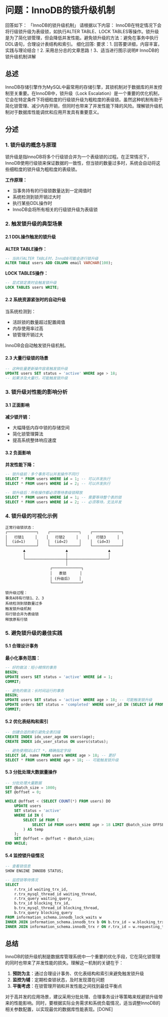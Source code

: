 # 问题：InnoDB的锁升级机制
回答如下：
「InnoDB的锁升级机制」 请根据以下内容：
InnoDB在特定情况下会将行级锁升级为表级锁，如执行ALTER TABLE、LOCK TABLES等操作。锁升级是为了简化锁管理，但会降低并发性能。避免锁升级的方法：避免在事务中执行DDL语句，合理设计表结构和索引。
 细化回答: 
 要求：1. 回答要详细，内容丰富，实践与理论结合！2. 采用总分总的文章思路！3、适当进行图示说明# InnoDB的锁升级机制详解

## 总述

InnoDB存储引擎作为MySQL中最常用的存储引擎，其锁机制对于数据库的并发控制至关重要。在InnoDB中，锁升级（Lock Escalation）是一个重要的优化机制，它会在特定条件下将细粒度的行级锁升级为粗粒度的表级锁。虽然这种机制有助于简化锁管理、减少内存开销，但同时也带来了并发性能下降的风险。理解锁升级机制对于数据库性能调优和应用开发具有重要意义。

## 分述

### 1. 锁升级的概念与原理

锁升级是指InnoDB将多个行级锁合并为一个表级锁的过程。在正常情况下，InnoDB使用行级锁来保证数据的一致性，但当锁的数量过多时，系统会自动将这些细粒度的锁升级为粗粒度的表级锁。

**工作原理：**
- 当事务持有的行级锁数量达到一定阈值时
- 系统检测到锁开销过大时
- 执行某些DDL操作时
- InnoDB会将所有相关的行级锁升级为表级锁

### 2. 触发锁升级的典型场景

#### 2.1 DDL操作触发的锁升级

**ALTER TABLE操作：**
```sql
-- 当执行ALTER TABLE时，InnoDB可能会进行锁升级
ALTER TABLE users ADD COLUMN email VARCHAR(100);
```

**LOCK TABLES操作：**
```sql
-- 显式锁定表时会触发锁升级
LOCK TABLES users WRITE;
```

#### 2.2 系统资源紧张时的自动升级

当系统检测到：
- 活跃锁的数量超过配置阈值
- 内存使用率过高
- 锁管理开销过大

InnoDB会自动触发锁升级机制。

#### 2.3 大量行级锁的场景

```sql
-- 这种批量更新操作容易触发锁升级
UPDATE users SET status = 'active' WHERE age > 18;
-- 如果涉及大量行，可能触发锁升级
```

### 3. 锁升级对性能的影响分析

#### 3.1 正面影响

**减少锁开销：**
- 大幅降低内存中锁的存储空间
- 简化锁管理算法
- 提高系统整体响应速度

#### 3.2 负面影响

**并发性能下降：**
```sql
-- 锁升级前：多个事务可以并发操作不同行
SELECT * FROM users WHERE id = 1; -- 可以并发执行
SELECT * FROM users WHERE id = 2; -- 可以并发执行

-- 锁升级后：所有操作都必须等待表级锁释放
SELECT * FROM users WHERE id = 1; -- 需要等待整个表的锁
SELECT * FROM users WHERE id = 2; -- 必须等待，无法并发
```

### 4. 锁升级的可视化示例

```
正常行级锁状态：
┌─────────────┐    ┌─────────────┐    ┌─────────────┐
│   行锁1     │    │   行锁2     │    │   行锁3     │
│  (id=1)     │    │  (id=2)     │    │  (id=3)     │
└─────────────┘    └─────────────┘    └─────────────┘
        ▲                  ▲                  ▲
        │                  │                  │
        └──────────────────┼──────────────────┘
                           │
                    ┌─────────────┐
                    │   表锁      │
                    │ (升级后)    │
                    └─────────────┘

锁升级过程：
事务A持有行锁1、2、3
系统检测到锁数量过多
触发锁升级机制
将行锁合并为表级锁
释放原有行锁
```

### 5. 避免锁升级的最佳实践

#### 5.1 合理设计事务

**最小化事务范围：**
```sql
-- 好的做法：短小精悍的事务
BEGIN;
UPDATE users SET status = 'active' WHERE id = 1;
COMMIT;

-- 避免的做法：长时间运行的事务
BEGIN;
UPDATE users SET status = 'active' WHERE age > 18; -- 可能触发锁升级
UPDATE orders SET status = 'completed' WHERE user_id IN (SELECT id FROM users WHERE age > 18);
COMMIT;
```

#### 5.2 优化表结构和索引

```sql
-- 创建合适的索引避免全表扫描
CREATE INDEX idx_user_age ON users(age);
CREATE INDEX idx_user_status ON users(status);

-- 避免使用SELECT *，精确指定字段
SELECT id, name FROM users WHERE age > 18; -- 更好
SELECT * FROM users WHERE age > 18; -- 可能触发锁升级
```

#### 5.3 分批处理大数据量操作

```sql
-- 分批处理大量数据
SET @batch_size = 1000;
SET @offset = 0;

WHILE @offset < (SELECT COUNT(*) FROM users) DO
    UPDATE users 
    SET status = 'active' 
    WHERE id IN (
        SELECT id FROM (
            SELECT id FROM users WHERE age > 18 LIMIT @batch_size OFFSET @offset
        ) AS temp
    );
    SET @offset = @offset + @batch_size;
END WHILE;
```

#### 5.4 监控锁升级情况

```sql
-- 查看锁信息
SHOW ENGINE INNODB STATUS;

-- 监控锁等待情况
SELECT 
    r.trx_id waiting_trx_id,
    r.trx_mysql_thread_id waiting_thread,
    r.trx_query waiting_query,
    b.trx_id blocking_trx_id,
    b.trx_mysql_thread_id blocking_thread,
    b.trx_query blocking_query
FROM information_schema.innodb_lock_waits w
INNER JOIN information_schema.innodb_trx b ON b.trx_id = w.blocking_trx_id
INNER JOIN information_schema.innodb_trx r ON r.trx_id = w.requesting_trx_id;
```

## 总结

InnoDB的锁升级机制是数据库管理系统中一个重要的优化手段，它在简化锁管理的同时也带来了并发性能的损失。理解这一机制的关键在于：

1. **预防为主**：通过合理设计事务、优化表结构和索引来避免触发锁升级
2. **监控为辅**：定期检查锁状态，及时发现潜在问题
3. **平衡考虑**：在锁管理开销和并发性能之间找到最佳平衡点

对于高并发的应用场景，建议采用分批处理、合理事务设计等策略来规避锁升级带来的性能影响。同时，要根据实际业务需求和系统负载情况，适当调整InnoDB的相关参数配置，以实现最优的数据库性能表现。[DONE]